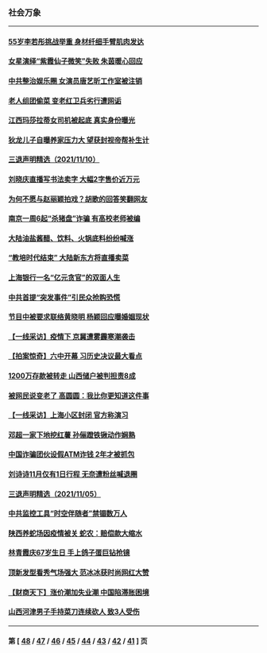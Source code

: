 ### 社会万象
---
#### [55岁李若彤挑战举重 身材纤细手臂肌肉发达](../../pages/ncid282/n13370514.md) 
#### [女星演绎“紫霞仙子微笑”失败 朱茵暖心回应](../../pages/ncid282/n13370355.md) 
#### [中共整治娱乐圈 女演员唐艺昕工作室被注销](../../pages/ncid282/n13370347.md) 
#### [老人组团偷菜 变老红卫兵劣行遭网诟](../../pages/ncid282/n13370698.md) 
#### [江西玛莎拉蒂女司机被起底 真实身份曝光](../../pages/ncid282/n13368832.md) 
#### [狄龙儿子自曝养家压力大 望获封视帝帮补生计](../../pages/ncid282/n13368315.md) 
#### [三退声明精选（2021/11/10）](../../pages/ncid282/n13368304.md) 
#### [刘晓庆直播写书法卖字 大幅2字售价近万元](../../pages/ncid282/n13365914.md) 
#### [为何不愿与赵丽颖拍戏？胡歌的回答笑翻网友](../../pages/ncid282/n13365562.md) 
#### [南京一周6起“杀猪盘”诈骗 有高校老师被编](../../pages/ncid282/n13364571.md) 
#### [大陆油盐酱醋、饮料、火锅底料纷纷喊涨](../../pages/ncid282/n13363773.md) 
#### [“教培时代结束” 大陆新东方将直播卖菜](../../pages/ncid282/n13364180.md) 
#### [上海银行一名“亿元贪官”的双面人生](../../pages/ncid282/n13361820.md) 
#### [中共首提“突发事件”引民众抢购恐慌](../../pages/ncid282/n13363973.md) 
#### [节目中被要求联络黄晓明 杨颖回应曝婚姻现状](../../pages/ncid282/n13363415.md) 
#### [【一线采访】疫情下 京冀遭雾霾寒潮袭击](../../pages/ncid282/n13363163.md) 
#### [【拍案惊奇】六中开幕 习历史决议最大看点](../../pages/ncid282/n13361982.md) 
#### [1200万存款被转走 山西储户被判担责8成](../../pages/ncid282/n13361440.md) 
#### [被网民说变老了 高圆圆：我比你更知道这件事](../../pages/ncid282/n13360233.md) 
#### [【一线采访】上海小区封闭 官方称演习](../../pages/ncid282/n13359733.md) 
#### [邓超一家下地挖红薯 孙俪蹬铁锹动作娴熟](../../pages/ncid282/n13359933.md) 
#### [中国诈骗团伙设假ATM诈钱 2年才被抓包](../../pages/ncid282/n13357472.md) 
#### [刘诗诗11月仅有1日行程 无奈遭粉丝喊退圈](../../pages/ncid282/n13356456.md) 
#### [三退声明精选（2021/11/05）](../../pages/ncid282/n13356983.md) 
#### [中共监控工具“时空伴随者”禁锢数万人](../../pages/ncid282/n13355618.md) 
#### [陕西养蛇场因疫情被关 蛇农：赔偿款大缩水](../../pages/ncid282/n13355346.md) 
#### [林青霞庆67岁生日 手上鸽子蛋巨钻抢镜](../../pages/ncid282/n13354413.md) 
#### [顶新发型看秀气场强大 范冰冰获时尚网红大赞](../../pages/ncid282/n13354084.md) 
#### [【财商天下】涨价潮加失业潮 中国陷滞胀困境](../../pages/ncid282/n13353803.md) 
#### [山西河津男子手持菜刀连续砍人 致3人受伤](../../pages/ncid282/n13352989.md) 

---
#### 第 [ [48](./48.md) / [47](./47.md) / [46](./46.md) / [45](./45.md) / [44](./44.md) / [43](./43.md) / [42](./42.md) / [41](./41.md) ] 页
